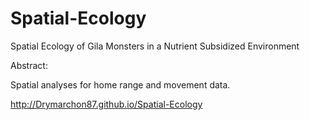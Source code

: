# Spatial-Ecology

Spatial Ecology of Gila Monsters in a Nutrient Subsidized Environment

Abstract:


Spatial analyses for home range and movement data.

http://Drymarchon87.github.io/Spatial-Ecology

